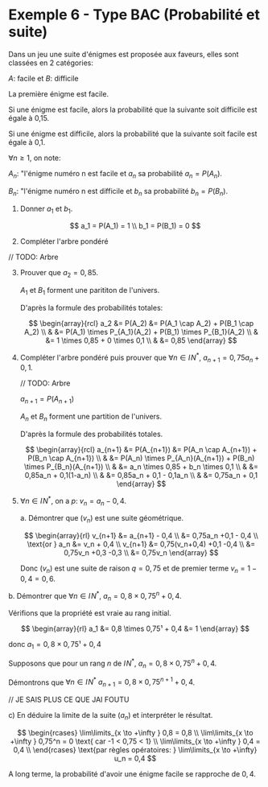 # Exemple 6 - Type BAC (Probabilité et suite)

Dans un jeu une suite d'énigmes est proposée aux faveurs, elles sont classées en 2 catégories:

$A$: facile et $B$: difficile

La première énigme est facile.

Si une énigme est facile, alors la probabilité que la suivante soit difficile est égale à 0,15.

Si une énigme est difficile, alors la probabilité que la suivante soit facile est égale à 0,1.

$\forall n \geq 1$, on note:

$A_n$: "l'énigme numéro n est facile et $a_n$ sa probabilité $a_n=P(A_n)$.

$B_n$: "l'énigme numéro n est difficile et $b_n$ sa probabilité $b_n=P(B_n)$.

1. Donner $a_1$ et $b_1$.

<section class="hidden">

$$
a_1 = P(A_1) = 1 \\
b_1 = P(B_1) = 0
$$

</section>

2. Compléter l'arbre pondéré

<section class="hidden">

// TODO: Arbre

</section>

3. Prouver que $a_2=0,85$.

   <section class="hidden">

   $A_1$ et $B_1$ forment une parititon de l'univers.

   D'après la formule des probabilités totales:

   $$
   \begin{array}{rcl}
       a_2 &= P(A_2) &= P(A_1 \cap A_2) + P(B_1 \cap A_2) \\
           &         &= P(A_1) \times P_{A_1}(A_2) + P(B_1) \times P_{B_1}(A_2) \\
           &         &= 1 \times 0,85 + 0 \times 0,1 \\
           &         &= 0,85
   \end{array}
   $$

   </section>

4. Compléter l'arbre pondéré puis prouver que $\forall n \in I\!N^*$, $a_{n+1}=0,75a_n+0,1$.

   <section class="hidden">

   // TODO: Arbre

   $a_{n+1}=P(A_{n+1})$

   $A_n$ et $B_n$ forment une partition de l'univers.

   D'après la formule des probabilités totales.

   $$
   \begin{array}{rcl}
       a_{n+1} &= P(A_{n+1}) &= P(A_n \cap A_{n+1}) + P(B_n \cap A_{n+1}) \\
           &         &= P(A_n) \times P_{A_n}(A_{n+1}) + P(B_n) \times P_{B_n}(A_{n+1}) \\
           &         &= a_n \times 0,85 + b_n \times 0,1 \\
           &         &= 0,85a_n + 0,1(1-a_n) \\
           &         &= 0,85a_n + 0,1 - 0,1a_n \\
           &         &= 0,75a_n + 0,1
   \end{array}
   $$

   </section>

5. $\forall n \in I\!N^*$, on a $p$: $v_n=a_n-0,4$.

   a. Démontrer que $(v_n)$ est une suite géométrique.

   <section class="hidden">

   $$
   \begin{array}{rl}
       v_{n+1} &= a_{n+1} - 0,4 \\
               &= 0,75a_n +0,1 - 0,4 \\
       \text{or } a_n  &= v_n + 0,4 \\
       v_{n+1} &= 0,75(v_n+0,4) +0,1 -0,4 \\
               &= 0,75v_n +0,3 -0,3 \\
               &= 0,75v_n
   \end{array}
   $$

   Donc $(v_n)$ est une suite de raison $q=0,75$ et de premier terme $v_n=1-0,4=0,6$.

   </section>

b. Démontrer que $\forall n \in I\!N^*$, $a_n=0,8 \times 0,75^n + 0,4$.

<section class="hidden">

Vérifions que la propriété est vraie au rang initial.

$$
\begin{array}{rl}
    a_1 &= 0,8 \times 0,75¹ + 0,4
        &= 1
\end{array}
$$

donc $a_1 = 0,8 \times 0,75¹ + 0,4$

Supposons que pour un rang $n$ de $I\!N^*$, $a_n=0,8 \times 0,75^n +0,4$.

Démontrons que $\forall n \in I\!N^*$ $a_{n+1}=0,8 \times 0,75^{n+1}+0,4$.

// JE SAIS PLUS CE QUE JAI FOUTU

</section>

c) En déduire la limite de la suite $(a_n)$ et interpréter le résultat.

<section class="hidden">

$$
\begin{rcases}
    \lim\limits_{x \to +\infty } 0,8 = 0,8 \\
    \lim\limits_{x \to +\infty } 0,75^n = 0 \text{ car -1 < 0,75 < 1} \\
    \lim\limits_{x \to +\infty } 0,4 = 0,4 \\
\end{rcases} \text{par règles opératoires: } \lim\limits_{x \to +\infty} u_n = 0,4
$$

A long terme, la probabilité d'avoir une énigme facile se rapproche de $0,4$.

</section>
